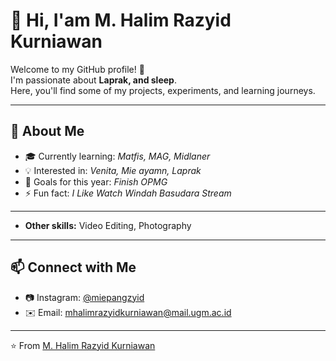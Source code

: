 # 👋 Hi, I'am M. Halim Razyid Kurniawan  

Welcome to my GitHub profile! 🚀  
I'm passionate about **Laprak, and sleep**.  
Here, you'll find some of my projects, experiments, and learning journeys.  

---

## 🌱 About Me  
- 🎓 Currently learning: *Matfis, MAG, Midlaner*  
- 💡 Interested in: *Venita, Mie ayamn, Laprak*  
- 🎯 Goals for this year: *Finish OPMG*  
- ⚡ Fun fact: *I Like Watch Windah Basudara Stream*  

---

- **Other skills:** Video Editing, Photography  

---

## 📫 Connect with Me    
- 📷 Instagram: [@miepangzyid](https://instagram.com/miepangzyid)  
- ✉️ Email: mhalimrazyidkurniawan@mail.ugm.ac.id

---

⭐️ From [M. Halim Razyid Kurniawan](https://github.com/MHalimRazyidKurniawan)
